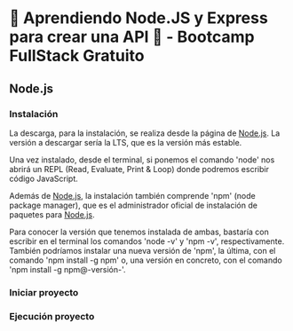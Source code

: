 # 💯 Aprendiendo Node.JS y Express para crear una API 📶 - Bootcamp FullStack Gratuito

## Node.js

### Instalación

La descarga, para la instalación, se realiza desde la página de [Node.js][node]. La versión a descargar sería la LTS, que es la versión más estable.

Una vez instalado, desde el terminal, si ponemos el comando 'node' nos abrirá un REPL (Read, Evaluate, Print & Loop) donde podremos escribir código JavaScript.

Además de [Node.js][node], la instalación también comprende 'npm' (node package manager), que es el administrador oficial de instalación de paquetes para [Node.js][node].

Para conocer la versión que tenemos instalada de ambas, bastaría con escribir en el terminal los comandos 'node -v' y 'npm -v', respectivamente. También podríamos instalar una nueva versión de 'npm', la última, con el comando 'npm install -g npm' o, una versión en concreto, con el comando 'npm install -g npm@-versión-'.

### Iniciar proyecto



### Ejecución proyecto


[node]: https://nodejs.org/es/
